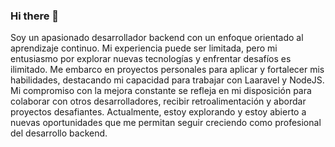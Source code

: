 ### Hi there 👋

Soy un apasionado desarrollador backend con un enfoque orientado al aprendizaje continuo. Mi experiencia puede ser limitada, pero mi entusiasmo por explorar nuevas tecnologías y enfrentar desafíos es ilimitado. Me embarco en proyectos personales para aplicar y fortalecer mis habilidades, destacando mi capacidad para trabajar con Laaravel y NodeJS. Mi compromiso con la mejora constante se refleja en mi disposición para colaborar con otros desarrolladores, recibir retroalimentación y abordar proyectos desafiantes. Actualmente, estoy explorando y estoy abierto a nuevas oportunidades que me permitan seguir creciendo como profesional del desarrollo backend.
<!--
**WillianAbrego/WillianAbrego** is a ✨ _special_ ✨ repository because its `README.md` (this file) appears on your GitHub profile.

Here are some ideas to get you started:

- 🔭 I’m currently working on ...
- 🌱 I’m currently learning ...
- 👯 I’m looking to collaborate on ...
- 🤔 I’m looking for help with ...
- 💬 Ask me about ...
- 📫 How to reach me: ...
- 😄 Pronouns: ...
- ⚡ Fun fact: ...
-->
